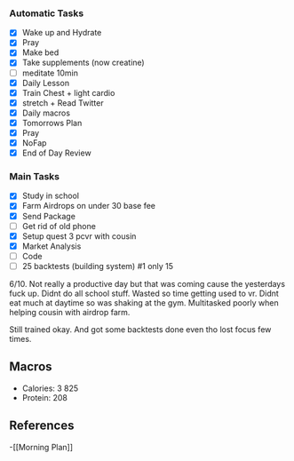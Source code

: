 ### Automatic Tasks
 
- [x] Wake up and Hydrate
- [x] Pray
- [x] Make bed
- [x] Take supplements (now creatine)
- [ ] meditate 10min
- [x] Daily Lesson
- [x] Train Chest + light cardio
- [x] stretch + Read Twitter
- [x] Daily macros
- [x] Tomorrows Plan
- [x] Pray
- [x] NoFap
- [x] End of Day Review

### Main Tasks
 
- [x] Study in school
- [x] Farm Airdrops on under 30 base fee
- [x] Send Package
- [ ] Get rid of old phone
- [x] Setup quest 3 pcvr with cousin
- [x] Market Analysis
- [ ] Code
- [ ] 25 backtests (building  system) #1 only 15

6/10. Not really a productive day but that was coming cause the yesterdays fuck up. 
Didnt do all school stuff. 
Wasted so time getting used to vr. Didnt eat much at daytime so was shaking at the gym. Multitasked poorly when helping cousin with airdrop farm.

Still trained okay. And got some backtests done even tho lost focus few times. 
## Macros

- Calories: 3 825
- Protein: 208
## References
<!-- Links to pages not referenced in the content -->
-[[Morning Plan]]